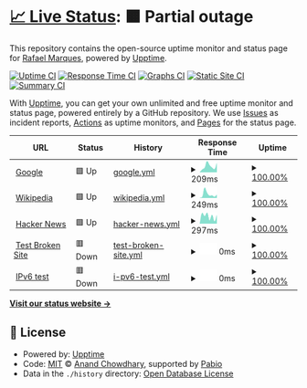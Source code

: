 # [📈 Live Status](https://demo.upptime.js.org): <!--live status--> **🟧 Partial outage**

This repository contains the open-source uptime monitor and status page for [Rafael Marques](https://demo.upptime.js.org), powered by [Upptime](https://github.com/upptime/upptime).

[![Uptime CI](https://github.com/rafasmmarques/uptime/workflows/Uptime%20CI/badge.svg)](https://github.com/rafasmmarques/uptime/actions?query=workflow%3A%22Uptime+CI%22)
[![Response Time CI](https://github.com/rafasmmarques/uptime/workflows/Response%20Time%20CI/badge.svg)](https://github.com/rafasmmarques/uptime/actions?query=workflow%3A%22Response+Time+CI%22)
[![Graphs CI](https://github.com/rafasmmarques/uptime/workflows/Graphs%20CI/badge.svg)](https://github.com/rafasmmarques/uptime/actions?query=workflow%3A%22Graphs+CI%22)
[![Static Site CI](https://github.com/rafasmmarques/uptime/workflows/Static%20Site%20CI/badge.svg)](https://github.com/rafasmmarques/uptime/actions?query=workflow%3A%22Static+Site+CI%22)
[![Summary CI](https://github.com/rafasmmarques/uptime/workflows/Summary%20CI/badge.svg)](https://github.com/rafasmmarques/uptime/actions?query=workflow%3A%22Summary+CI%22)

With [Upptime](https://upptime.js.org), you can get your own unlimited and free uptime monitor and status page, powered entirely by a GitHub repository. We use [Issues](https://github.com/rafasmmarques/uptime/issues) as incident reports, [Actions](https://github.com/rafasmmarques/uptime/actions) as uptime monitors, and [Pages](https://demo.upptime.js.org) for the status page.

<!--start: status pages-->
<!-- This summary is generated by Upptime (https://github.com/upptime/upptime) -->
<!-- Do not edit this manually, your changes will be overwritten -->
<!-- prettier-ignore -->
| URL | Status | History | Response Time | Uptime |
| --- | ------ | ------- | ------------- | ------ |
| <img alt="" src="https://icons.duckduckgo.com/ip3/www.google.com.ico" height="13"> [Google](https://www.google.com) | 🟩 Up | [google.yml](https://github.com/rafasmmarques/uptime/commits/HEAD/history/google.yml) | <details><summary><img alt="Response time graph" src="./graphs/google/response-time-week.png" height="20"> 209ms</summary><br><a href="https://rafasmmarques.github.io/uptime/history/google"><img alt="Response time 131" src="https://img.shields.io/endpoint?url=https%3A%2F%2Fraw.githubusercontent.com%2Frafasmmarques%2Fuptime%2FHEAD%2Fapi%2Fgoogle%2Fresponse-time.json"></a><br><a href="https://rafasmmarques.github.io/uptime/history/google"><img alt="24-hour response time 245" src="https://img.shields.io/endpoint?url=https%3A%2F%2Fraw.githubusercontent.com%2Frafasmmarques%2Fuptime%2FHEAD%2Fapi%2Fgoogle%2Fresponse-time-day.json"></a><br><a href="https://rafasmmarques.github.io/uptime/history/google"><img alt="7-day response time 209" src="https://img.shields.io/endpoint?url=https%3A%2F%2Fraw.githubusercontent.com%2Frafasmmarques%2Fuptime%2FHEAD%2Fapi%2Fgoogle%2Fresponse-time-week.json"></a><br><a href="https://rafasmmarques.github.io/uptime/history/google"><img alt="30-day response time 137" src="https://img.shields.io/endpoint?url=https%3A%2F%2Fraw.githubusercontent.com%2Frafasmmarques%2Fuptime%2FHEAD%2Fapi%2Fgoogle%2Fresponse-time-month.json"></a><br><a href="https://rafasmmarques.github.io/uptime/history/google"><img alt="1-year response time 131" src="https://img.shields.io/endpoint?url=https%3A%2F%2Fraw.githubusercontent.com%2Frafasmmarques%2Fuptime%2FHEAD%2Fapi%2Fgoogle%2Fresponse-time-year.json"></a></details> | <details><summary><a href="https://rafasmmarques.github.io/uptime/history/google">100.00%</a></summary><a href="https://rafasmmarques.github.io/uptime/history/google"><img alt="All-time uptime 100.00%" src="https://img.shields.io/endpoint?url=https%3A%2F%2Fraw.githubusercontent.com%2Frafasmmarques%2Fuptime%2FHEAD%2Fapi%2Fgoogle%2Fuptime.json"></a><br><a href="https://rafasmmarques.github.io/uptime/history/google"><img alt="24-hour uptime 100.00%" src="https://img.shields.io/endpoint?url=https%3A%2F%2Fraw.githubusercontent.com%2Frafasmmarques%2Fuptime%2FHEAD%2Fapi%2Fgoogle%2Fuptime-day.json"></a><br><a href="https://rafasmmarques.github.io/uptime/history/google"><img alt="7-day uptime 100.00%" src="https://img.shields.io/endpoint?url=https%3A%2F%2Fraw.githubusercontent.com%2Frafasmmarques%2Fuptime%2FHEAD%2Fapi%2Fgoogle%2Fuptime-week.json"></a><br><a href="https://rafasmmarques.github.io/uptime/history/google"><img alt="30-day uptime 100.00%" src="https://img.shields.io/endpoint?url=https%3A%2F%2Fraw.githubusercontent.com%2Frafasmmarques%2Fuptime%2FHEAD%2Fapi%2Fgoogle%2Fuptime-month.json"></a><br><a href="https://rafasmmarques.github.io/uptime/history/google"><img alt="1-year uptime 100.00%" src="https://img.shields.io/endpoint?url=https%3A%2F%2Fraw.githubusercontent.com%2Frafasmmarques%2Fuptime%2FHEAD%2Fapi%2Fgoogle%2Fuptime-year.json"></a></details>
| <img alt="" src="https://icons.duckduckgo.com/ip3/en.wikipedia.org.ico" height="13"> [Wikipedia](https://en.wikipedia.org) | 🟩 Up | [wikipedia.yml](https://github.com/rafasmmarques/uptime/commits/HEAD/history/wikipedia.yml) | <details><summary><img alt="Response time graph" src="./graphs/wikipedia/response-time-week.png" height="20"> 249ms</summary><br><a href="https://rafasmmarques.github.io/uptime/history/wikipedia"><img alt="Response time 195" src="https://img.shields.io/endpoint?url=https%3A%2F%2Fraw.githubusercontent.com%2Frafasmmarques%2Fuptime%2FHEAD%2Fapi%2Fwikipedia%2Fresponse-time.json"></a><br><a href="https://rafasmmarques.github.io/uptime/history/wikipedia"><img alt="24-hour response time 35" src="https://img.shields.io/endpoint?url=https%3A%2F%2Fraw.githubusercontent.com%2Frafasmmarques%2Fuptime%2FHEAD%2Fapi%2Fwikipedia%2Fresponse-time-day.json"></a><br><a href="https://rafasmmarques.github.io/uptime/history/wikipedia"><img alt="7-day response time 249" src="https://img.shields.io/endpoint?url=https%3A%2F%2Fraw.githubusercontent.com%2Frafasmmarques%2Fuptime%2FHEAD%2Fapi%2Fwikipedia%2Fresponse-time-week.json"></a><br><a href="https://rafasmmarques.github.io/uptime/history/wikipedia"><img alt="30-day response time 202" src="https://img.shields.io/endpoint?url=https%3A%2F%2Fraw.githubusercontent.com%2Frafasmmarques%2Fuptime%2FHEAD%2Fapi%2Fwikipedia%2Fresponse-time-month.json"></a><br><a href="https://rafasmmarques.github.io/uptime/history/wikipedia"><img alt="1-year response time 195" src="https://img.shields.io/endpoint?url=https%3A%2F%2Fraw.githubusercontent.com%2Frafasmmarques%2Fuptime%2FHEAD%2Fapi%2Fwikipedia%2Fresponse-time-year.json"></a></details> | <details><summary><a href="https://rafasmmarques.github.io/uptime/history/wikipedia">100.00%</a></summary><a href="https://rafasmmarques.github.io/uptime/history/wikipedia"><img alt="All-time uptime 100.00%" src="https://img.shields.io/endpoint?url=https%3A%2F%2Fraw.githubusercontent.com%2Frafasmmarques%2Fuptime%2FHEAD%2Fapi%2Fwikipedia%2Fuptime.json"></a><br><a href="https://rafasmmarques.github.io/uptime/history/wikipedia"><img alt="24-hour uptime 100.00%" src="https://img.shields.io/endpoint?url=https%3A%2F%2Fraw.githubusercontent.com%2Frafasmmarques%2Fuptime%2FHEAD%2Fapi%2Fwikipedia%2Fuptime-day.json"></a><br><a href="https://rafasmmarques.github.io/uptime/history/wikipedia"><img alt="7-day uptime 100.00%" src="https://img.shields.io/endpoint?url=https%3A%2F%2Fraw.githubusercontent.com%2Frafasmmarques%2Fuptime%2FHEAD%2Fapi%2Fwikipedia%2Fuptime-week.json"></a><br><a href="https://rafasmmarques.github.io/uptime/history/wikipedia"><img alt="30-day uptime 100.00%" src="https://img.shields.io/endpoint?url=https%3A%2F%2Fraw.githubusercontent.com%2Frafasmmarques%2Fuptime%2FHEAD%2Fapi%2Fwikipedia%2Fuptime-month.json"></a><br><a href="https://rafasmmarques.github.io/uptime/history/wikipedia"><img alt="1-year uptime 100.00%" src="https://img.shields.io/endpoint?url=https%3A%2F%2Fraw.githubusercontent.com%2Frafasmmarques%2Fuptime%2FHEAD%2Fapi%2Fwikipedia%2Fuptime-year.json"></a></details>
| <img alt="" src="https://icons.duckduckgo.com/ip3/news.ycombinator.com.ico" height="13"> [Hacker News](https://news.ycombinator.com) | 🟩 Up | [hacker-news.yml](https://github.com/rafasmmarques/uptime/commits/HEAD/history/hacker-news.yml) | <details><summary><img alt="Response time graph" src="./graphs/hacker-news/response-time-week.png" height="20"> 297ms</summary><br><a href="https://rafasmmarques.github.io/uptime/history/hacker-news"><img alt="Response time 310" src="https://img.shields.io/endpoint?url=https%3A%2F%2Fraw.githubusercontent.com%2Frafasmmarques%2Fuptime%2FHEAD%2Fapi%2Fhacker-news%2Fresponse-time.json"></a><br><a href="https://rafasmmarques.github.io/uptime/history/hacker-news"><img alt="24-hour response time 460" src="https://img.shields.io/endpoint?url=https%3A%2F%2Fraw.githubusercontent.com%2Frafasmmarques%2Fuptime%2FHEAD%2Fapi%2Fhacker-news%2Fresponse-time-day.json"></a><br><a href="https://rafasmmarques.github.io/uptime/history/hacker-news"><img alt="7-day response time 297" src="https://img.shields.io/endpoint?url=https%3A%2F%2Fraw.githubusercontent.com%2Frafasmmarques%2Fuptime%2FHEAD%2Fapi%2Fhacker-news%2Fresponse-time-week.json"></a><br><a href="https://rafasmmarques.github.io/uptime/history/hacker-news"><img alt="30-day response time 323" src="https://img.shields.io/endpoint?url=https%3A%2F%2Fraw.githubusercontent.com%2Frafasmmarques%2Fuptime%2FHEAD%2Fapi%2Fhacker-news%2Fresponse-time-month.json"></a><br><a href="https://rafasmmarques.github.io/uptime/history/hacker-news"><img alt="1-year response time 310" src="https://img.shields.io/endpoint?url=https%3A%2F%2Fraw.githubusercontent.com%2Frafasmmarques%2Fuptime%2FHEAD%2Fapi%2Fhacker-news%2Fresponse-time-year.json"></a></details> | <details><summary><a href="https://rafasmmarques.github.io/uptime/history/hacker-news">100.00%</a></summary><a href="https://rafasmmarques.github.io/uptime/history/hacker-news"><img alt="All-time uptime 100.00%" src="https://img.shields.io/endpoint?url=https%3A%2F%2Fraw.githubusercontent.com%2Frafasmmarques%2Fuptime%2FHEAD%2Fapi%2Fhacker-news%2Fuptime.json"></a><br><a href="https://rafasmmarques.github.io/uptime/history/hacker-news"><img alt="24-hour uptime 100.00%" src="https://img.shields.io/endpoint?url=https%3A%2F%2Fraw.githubusercontent.com%2Frafasmmarques%2Fuptime%2FHEAD%2Fapi%2Fhacker-news%2Fuptime-day.json"></a><br><a href="https://rafasmmarques.github.io/uptime/history/hacker-news"><img alt="7-day uptime 100.00%" src="https://img.shields.io/endpoint?url=https%3A%2F%2Fraw.githubusercontent.com%2Frafasmmarques%2Fuptime%2FHEAD%2Fapi%2Fhacker-news%2Fuptime-week.json"></a><br><a href="https://rafasmmarques.github.io/uptime/history/hacker-news"><img alt="30-day uptime 100.00%" src="https://img.shields.io/endpoint?url=https%3A%2F%2Fraw.githubusercontent.com%2Frafasmmarques%2Fuptime%2FHEAD%2Fapi%2Fhacker-news%2Fuptime-month.json"></a><br><a href="https://rafasmmarques.github.io/uptime/history/hacker-news"><img alt="1-year uptime 100.00%" src="https://img.shields.io/endpoint?url=https%3A%2F%2Fraw.githubusercontent.com%2Frafasmmarques%2Fuptime%2FHEAD%2Fapi%2Fhacker-news%2Fuptime-year.json"></a></details>
| <img alt="" src="https://icons.duckduckgo.com/ip3/thissitedoesnotexist.koj.co.ico" height="13"> [Test Broken Site](https://thissitedoesnotexist.koj.co) | 🟥 Down | [test-broken-site.yml](https://github.com/rafasmmarques/uptime/commits/HEAD/history/test-broken-site.yml) | <details><summary><img alt="Response time graph" src="./graphs/test-broken-site/response-time-week.png" height="20"> 0ms</summary><br><a href="https://rafasmmarques.github.io/uptime/history/test-broken-site"><img alt="Response time 0" src="https://img.shields.io/endpoint?url=https%3A%2F%2Fraw.githubusercontent.com%2Frafasmmarques%2Fuptime%2FHEAD%2Fapi%2Ftest-broken-site%2Fresponse-time.json"></a><br><a href="https://rafasmmarques.github.io/uptime/history/test-broken-site"><img alt="24-hour response time 0" src="https://img.shields.io/endpoint?url=https%3A%2F%2Fraw.githubusercontent.com%2Frafasmmarques%2Fuptime%2FHEAD%2Fapi%2Ftest-broken-site%2Fresponse-time-day.json"></a><br><a href="https://rafasmmarques.github.io/uptime/history/test-broken-site"><img alt="7-day response time 0" src="https://img.shields.io/endpoint?url=https%3A%2F%2Fraw.githubusercontent.com%2Frafasmmarques%2Fuptime%2FHEAD%2Fapi%2Ftest-broken-site%2Fresponse-time-week.json"></a><br><a href="https://rafasmmarques.github.io/uptime/history/test-broken-site"><img alt="30-day response time 0" src="https://img.shields.io/endpoint?url=https%3A%2F%2Fraw.githubusercontent.com%2Frafasmmarques%2Fuptime%2FHEAD%2Fapi%2Ftest-broken-site%2Fresponse-time-month.json"></a><br><a href="https://rafasmmarques.github.io/uptime/history/test-broken-site"><img alt="1-year response time 0" src="https://img.shields.io/endpoint?url=https%3A%2F%2Fraw.githubusercontent.com%2Frafasmmarques%2Fuptime%2FHEAD%2Fapi%2Ftest-broken-site%2Fresponse-time-year.json"></a></details> | <details><summary><a href="https://rafasmmarques.github.io/uptime/history/test-broken-site">100.00%</a></summary><a href="https://rafasmmarques.github.io/uptime/history/test-broken-site"><img alt="All-time uptime 100.00%" src="https://img.shields.io/endpoint?url=https%3A%2F%2Fraw.githubusercontent.com%2Frafasmmarques%2Fuptime%2FHEAD%2Fapi%2Ftest-broken-site%2Fuptime.json"></a><br><a href="https://rafasmmarques.github.io/uptime/history/test-broken-site"><img alt="24-hour uptime 100.00%" src="https://img.shields.io/endpoint?url=https%3A%2F%2Fraw.githubusercontent.com%2Frafasmmarques%2Fuptime%2FHEAD%2Fapi%2Ftest-broken-site%2Fuptime-day.json"></a><br><a href="https://rafasmmarques.github.io/uptime/history/test-broken-site"><img alt="7-day uptime 100.00%" src="https://img.shields.io/endpoint?url=https%3A%2F%2Fraw.githubusercontent.com%2Frafasmmarques%2Fuptime%2FHEAD%2Fapi%2Ftest-broken-site%2Fuptime-week.json"></a><br><a href="https://rafasmmarques.github.io/uptime/history/test-broken-site"><img alt="30-day uptime 100.00%" src="https://img.shields.io/endpoint?url=https%3A%2F%2Fraw.githubusercontent.com%2Frafasmmarques%2Fuptime%2FHEAD%2Fapi%2Ftest-broken-site%2Fuptime-month.json"></a><br><a href="https://rafasmmarques.github.io/uptime/history/test-broken-site"><img alt="1-year uptime 100.00%" src="https://img.shields.io/endpoint?url=https%3A%2F%2Fraw.githubusercontent.com%2Frafasmmarques%2Fuptime%2FHEAD%2Fapi%2Ftest-broken-site%2Fuptime-year.json"></a></details>
| <img alt="" src="https://icons.duckduckgo.com/ip3/null.ico" height="13"> [IPv6 test](forwardemail.net) | 🟥 Down | [i-pv6-test.yml](https://github.com/rafasmmarques/uptime/commits/HEAD/history/i-pv6-test.yml) | <details><summary><img alt="Response time graph" src="./graphs/i-pv6-test/response-time-week.png" height="20"> 0ms</summary><br><a href="https://rafasmmarques.github.io/uptime/history/i-pv6-test"><img alt="Response time 0" src="https://img.shields.io/endpoint?url=https%3A%2F%2Fraw.githubusercontent.com%2Frafasmmarques%2Fuptime%2FHEAD%2Fapi%2Fi-pv6-test%2Fresponse-time.json"></a><br><a href="https://rafasmmarques.github.io/uptime/history/i-pv6-test"><img alt="24-hour response time 0" src="https://img.shields.io/endpoint?url=https%3A%2F%2Fraw.githubusercontent.com%2Frafasmmarques%2Fuptime%2FHEAD%2Fapi%2Fi-pv6-test%2Fresponse-time-day.json"></a><br><a href="https://rafasmmarques.github.io/uptime/history/i-pv6-test"><img alt="7-day response time 0" src="https://img.shields.io/endpoint?url=https%3A%2F%2Fraw.githubusercontent.com%2Frafasmmarques%2Fuptime%2FHEAD%2Fapi%2Fi-pv6-test%2Fresponse-time-week.json"></a><br><a href="https://rafasmmarques.github.io/uptime/history/i-pv6-test"><img alt="30-day response time 0" src="https://img.shields.io/endpoint?url=https%3A%2F%2Fraw.githubusercontent.com%2Frafasmmarques%2Fuptime%2FHEAD%2Fapi%2Fi-pv6-test%2Fresponse-time-month.json"></a><br><a href="https://rafasmmarques.github.io/uptime/history/i-pv6-test"><img alt="1-year response time 0" src="https://img.shields.io/endpoint?url=https%3A%2F%2Fraw.githubusercontent.com%2Frafasmmarques%2Fuptime%2FHEAD%2Fapi%2Fi-pv6-test%2Fresponse-time-year.json"></a></details> | <details><summary><a href="https://rafasmmarques.github.io/uptime/history/i-pv6-test">100.00%</a></summary><a href="https://rafasmmarques.github.io/uptime/history/i-pv6-test"><img alt="All-time uptime 100.00%" src="https://img.shields.io/endpoint?url=https%3A%2F%2Fraw.githubusercontent.com%2Frafasmmarques%2Fuptime%2FHEAD%2Fapi%2Fi-pv6-test%2Fuptime.json"></a><br><a href="https://rafasmmarques.github.io/uptime/history/i-pv6-test"><img alt="24-hour uptime 100.00%" src="https://img.shields.io/endpoint?url=https%3A%2F%2Fraw.githubusercontent.com%2Frafasmmarques%2Fuptime%2FHEAD%2Fapi%2Fi-pv6-test%2Fuptime-day.json"></a><br><a href="https://rafasmmarques.github.io/uptime/history/i-pv6-test"><img alt="7-day uptime 100.00%" src="https://img.shields.io/endpoint?url=https%3A%2F%2Fraw.githubusercontent.com%2Frafasmmarques%2Fuptime%2FHEAD%2Fapi%2Fi-pv6-test%2Fuptime-week.json"></a><br><a href="https://rafasmmarques.github.io/uptime/history/i-pv6-test"><img alt="30-day uptime 100.00%" src="https://img.shields.io/endpoint?url=https%3A%2F%2Fraw.githubusercontent.com%2Frafasmmarques%2Fuptime%2FHEAD%2Fapi%2Fi-pv6-test%2Fuptime-month.json"></a><br><a href="https://rafasmmarques.github.io/uptime/history/i-pv6-test"><img alt="1-year uptime 100.00%" src="https://img.shields.io/endpoint?url=https%3A%2F%2Fraw.githubusercontent.com%2Frafasmmarques%2Fuptime%2FHEAD%2Fapi%2Fi-pv6-test%2Fuptime-year.json"></a></details>

<!--end: status pages-->

[**Visit our status website →**](https://demo.upptime.js.org)

## 📄 License

- Powered by: [Upptime](https://github.com/upptime/upptime)
- Code: [MIT](./LICENSE) © [Anand Chowdhary](https://anandchowdhary.com), supported by [Pabio](https://pabio.com)
- Data in the `./history` directory: [Open Database License](https://opendatacommons.org/licenses/odbl/1-0/)
